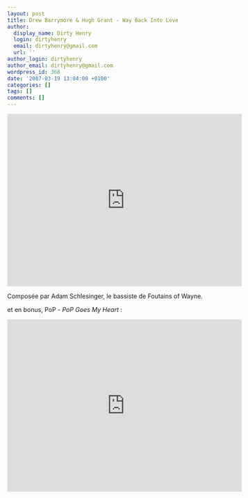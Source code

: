 ```yaml
---
layout: post
title: Drew Barrymore & Hugh Grant - Way Back Into Love
author:
  display_name: Dirty Henry
  login: dirtyhenry
  email: dirtyhenry@gmail.com
  url: ''
author_login: dirtyhenry
author_email: dirtyhenry@gmail.com
wordpress_id: 368
date: '2007-03-19 13:04:00 +0100'
categories: []
tags: []
comments: []
---
```

<iframe width="540" height="396" src="http://www.youtube.com/embed/T2PIz4e09EY" frameborder="0" allowfullscreen></iframe>

Composée par Adam Schlesinger, le bassiste de Foutains of Wayne.

et en bonus, PoP - *PoP Goes My Heart* :

<iframe width="540" height="396" src="http://www.youtube.com/embed/k_wKeC_HWWc" frameborder="0" allowfullscreen></iframe>
